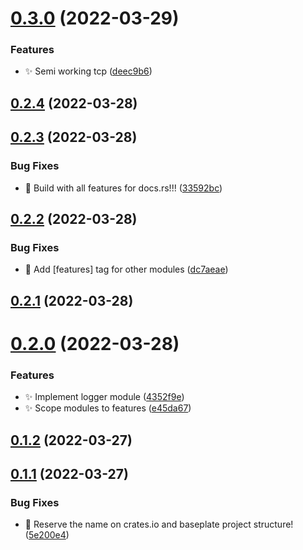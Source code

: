 # [0.3.0](https://github.com/ChecksumDev/chksm/compare/v0.2.4...v0.3.0) (2022-03-29)


### Features

* :sparkles: Semi working tcp ([deec9b6](https://github.com/ChecksumDev/chksm/commit/deec9b600cd5e8efbedf3dbdb677a72892b38b91))



## [0.2.4](https://github.com/ChecksumDev/chksm/compare/v0.2.3...v0.2.4) (2022-03-28)



## [0.2.3](https://github.com/ChecksumDev/chksm/compare/v0.2.2...v0.2.3) (2022-03-28)


### Bug Fixes

* :bug: Build with all features for docs.rs!!! ([33592bc](https://github.com/ChecksumDev/chksm/commit/33592bc97df8f876ddb8a31d69c9fd55c6117136))



## [0.2.2](https://github.com/ChecksumDev/chksm/compare/v0.2.1...v0.2.2) (2022-03-28)


### Bug Fixes

* :bug: Add [features] tag for other modules ([dc7aeae](https://github.com/ChecksumDev/chksm/commit/dc7aeae38b136c04b607d3cb73dff063fdde9c11))



## [0.2.1](https://github.com/ChecksumDev/chksm/compare/v0.2.0...v0.2.1) (2022-03-28)



# [0.2.0](https://github.com/ChecksumDev/chksm/compare/v0.1.2...v0.2.0) (2022-03-28)


### Features

* :sparkles: Implement logger module ([4352f9e](https://github.com/ChecksumDev/chksm/commit/4352f9ec3035ec0d68755434a381d1b315354cea))
* :sparkles: Scope modules to features ([e45da67](https://github.com/ChecksumDev/chksm/commit/e45da6748f7341244c8cf99695c7b558e2a6c821))



## [0.1.2](https://github.com/ChecksumDev/chksm/compare/v0.1.1...v0.1.2) (2022-03-27)



## [0.1.1](https://github.com/ChecksumDev/chksm/compare/5e200e48b60fcfe092caf40dfa3c7bdb6e081b44...v0.1.1) (2022-03-27)


### Bug Fixes

* :tada: Reserve the name on crates.io and baseplate project structure! ([5e200e4](https://github.com/ChecksumDev/chksm/commit/5e200e48b60fcfe092caf40dfa3c7bdb6e081b44))



